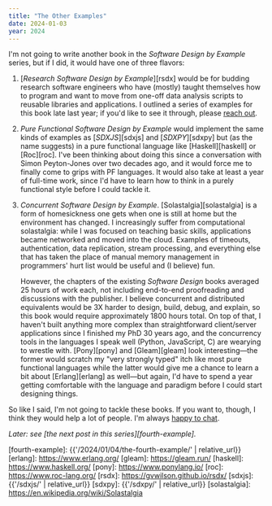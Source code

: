 ```yaml
---
title: "The Other Examples"
date: 2024-01-03
year: 2024
---
```


I'm not going to write another book in the *Software Design by Example* series,
but if I did,
it would have one of three flavors:

1.  [*Research Software Design by Example*][rsdx]
    would be for budding research software engineers
    who have (mostly) taught themselves how to program
    and want to move from one-off data analysis scripts
    to reusable libraries and applications.
    I outlined a series of examples for this book late last year;
    if you'd like to see it through,
    please [reach out][email].

2.  *Pure Functional Software Design by Example*
    would implement the same kinds of examples as [*SDXJS*][sdxjs] and [*SDXPY*][sdxpy]
    but (as the name suggests) in a pure functional language like [Haskell][haskell] or [Roc][roc].
    I've been thinking about doing this since a conversation with Simon Peyton-Jones over two decades ago,
    and it would force me to finally come to grips with PF languages.
    It would also take at least a year of full-time work,
    since I'd have to learn how to think in a purely functional style before I could tackle it.

3.  *Concurrent Software Design by Example*.
    [Solastalgia][solastalgia] is a form of homesickness
    one gets when one is still at home but the environment has changed.
    I increasingly suffer from computational solastalgia:
    while I was focused on teaching basic skills,
    applications became networked and moved into the cloud.
    Examples of timeouts, authentication, data replication, stream processing,
    and everything else that has taken the place of manual memory management in programmers' hurt list
    would be useful and (I believe) fun.

    However,
    the chapters of the existing *Software Design* books averaged 25 hours of work each,
    not including end-to-end proofreading and discussions with the publisher.
    I believe concurrent and distributed equivalents would be 3X harder to design, build, debug, and explain,
    so this book would require approximately 1800 hours total.
    On top of that,
    I haven't built anything more complex than straightforward client/server applications since I finished my PhD 30 years ago,
    and the concurrency tools in the languages I speak well (Python, JavaScript, C) are wearying to wrestle with.
    [Pony][pony] and [Gleam][gleam] look interesting—the former would scratch my "very strongly typed" itch like most pure functional languages
    while the latter would give me a chance to learn a bit about [Erlang][erlang] as well—but again,
    I'd have to spend a year getting comfortable with the language and paradigm
    before I could start designing things.

So like I said,
I'm not going to tackle these books.
If you want to,
though,
I think they would help a lot of people.
I'm always [happy to chat][email].

*Later: see [the next post in this series][fourth-example].*

[email]: mailto:{{site.author.email}}
[fourth-example]:  {{'/2024/01/04/the-fourth-example/' | relative_url}}
[erlang]: https://www.erlang.org/
[gleam]: https://gleam.run/
[haskell]: https://www.haskell.org/
[pony]: https://www.ponylang.io/
[roc]: https://www.roc-lang.org/
[rsdx]: https://gvwilson.github.io/rsdx/
[sdxjs]: {{'/sdxjs/' | relative_url}}
[sdxpy]: {{'/sdxpy/' | relative_url}}
[solastalgia]: https://en.wikipedia.org/wiki/Solastalgia
